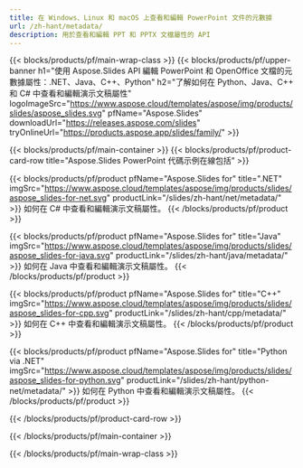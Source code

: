 ```yaml
---
title: 在 Windows、Linux 和 macOS 上查看和編輯 PowerPoint 文件的元數據
url: /zh-hant/metadata/
description: 用於查看和編輯 PPT 和 PPTX 文檔屬性的 API
---
```


{{< blocks/products/pf/main-wrap-class >}}
{{< blocks/products/pf/upper-banner h1="使用 Aspose.Slides API 編輯 PowerPoint 和 OpenOffice 文檔的元數據屬性：.NET、Java、C++、Python" h2="了解如何在 Python、Java、C++ 和 C# 中查看和編輯演示文稿屬性" logoImageSrc="https://www.aspose.cloud/templates/aspose/img/products/slides/aspose_slides.svg" pfName="Aspose.Slides" downloadUrl="https://releases.aspose.com/slides" tryOnlineUrl="https://products.aspose.app/slides/family/" >}}

{{< blocks/products/pf/main-container >}}
{{< blocks/products/pf/product-card-row title="Aspose.Slides PowerPoint 代碼示例在線包括" >}}

{{< blocks/products/pf/product pfName="Aspose.Slides for" title=".NET" imgSrc="https://www.aspose.cloud/templates/aspose/img/products/slides/aspose_slides-for-net.svg" productLink="/slides/zh-hant/net/metadata/" >}}
如何在 C# 中查看和編輯演示文稿屬性。
{{< /blocks/products/pf/product >}}

{{< blocks/products/pf/product pfName="Aspose.Slides for" title="Java" imgSrc="https://www.aspose.cloud/templates/aspose/img/products/slides/aspose_slides-for-java.svg" productLink="/slides/zh-hant/java/metadata/" >}}
如何在 Java 中查看和編輯演示文稿屬性。
{{< /blocks/products/pf/product >}}

{{< blocks/products/pf/product pfName="Aspose.Slides for" title="C++" imgSrc="https://www.aspose.cloud/templates/aspose/img/products/slides/aspose_slides-for-cpp.svg" productLink="/slides/zh-hant/cpp/metadata/" >}}
如何在 C++ 中查看和編輯演示文稿屬性。
{{< /blocks/products/pf/product >}}

{{< blocks/products/pf/product pfName="Aspose.Slides for" title="Python via .NET" imgSrc="https://www.aspose.cloud/templates/aspose/img/products/slides/aspose_slides-for-python.svg" productLink="/slides/zh-hant/python-net/metadata/" >}}
如何在 Python 中查看和編輯演示文稿屬性。
{{< /blocks/products/pf/product >}}

{{< /blocks/products/pf/product-card-row >}}

{{< /blocks/products/pf/main-container >}}

{{< /blocks/products/pf/main-wrap-class >}}

